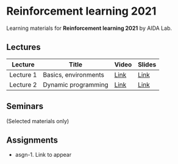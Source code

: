 # Reinforcement learning 2021

Learning materials for **Reinforcement learning 2021** by AIDA Lab.

## Lectures

Lecture | Title | Video | Slides | 
| ----- | ------ | ----- | ------ | 
|Lecture 1| Basics, environments |[Link](https://youtu.be/zlQxaIOl8Tg) | [Link](./lectures/lec-1/RL2021-lec1-slides-ann.pdf) | 
|Lecture 2 | Dynamic programming |[Link](https://youtu.be/67oI-MN9D4s) | [Link](./lectures/lec-2/RL2021-lec2-slides-ann.pdf) | 
## Seminars 

(Selected materials only)

## Assignments

* asgn-1. Link to appear

